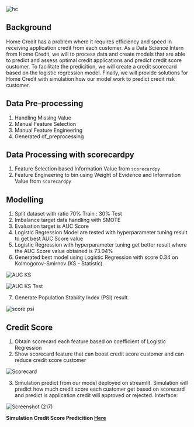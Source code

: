 ![hc](https://user-images.githubusercontent.com/68262798/200218961-e6b56e0b-9d83-4985-a58a-eaf81536544a.png)


**Background**
---
Home Credit has a problem where it requires efficiency and speed in receiving application credit from each customer. As a Data Science Intern from Home Credit, we will to process data and create models that are able to predict and assess optimal credit applications and predict credit score customer. To facilitate the predicition, we will create a credit scorecard based on the logistic regression model. Finally, we will provide solutions for Home Credit with simulation how our model work to predict credit risk customer.

**Data Pre-processing**
---
1. Handling Missing Value
2. Manual Feature Selection
3. Manual Feature Engineering
4. Generated df_preprocessing

**Data Processing with scorecardpy**
---
1. Feature Selection based Information Value from `scorecardpy`
2. Feature Engineering to bin using Weight of Evidence and Information Value from `scorecardpy`


**Modelling**
---
1. Split dataset with ratio 70% Train : 30% Test
2. Imbalance target data handling with SMOTE
3. Evaluation target is AUC Score 
4. Logistic Regression Model are tested with hyperparameter tuning result to get best AUC Score value
5. Logistic Regression with hyperparameter tuning get better result where the AUC Score value obtained is 73.04%
6. Generated best model using Logistic Regression with score 0.34 on Kolmogorov–Smirnov (KS - Statistic).
 
![AUC   KS](https://user-images.githubusercontent.com/68262798/200212973-3006a673-af71-4985-a682-adc2edc5193d.png)

![AUC   KS Test](https://user-images.githubusercontent.com/68262798/200213743-239950ab-0513-4759-aa4d-a1b114223b1e.png)

7. Generate Population Stability Index (PSI) result.
 
![score psi](https://user-images.githubusercontent.com/68262798/200214335-d39fdc20-7edd-4ac7-9be2-156305cb0974.png)

**Credit Score**
---
1. Obtain scorecard each feature based on coefficient of Logistic Regression
2. Show scorecard feature that can boost credit score customer and can reduce credit score customer
 
![Scorecard](https://user-images.githubusercontent.com/68262798/200218491-b9187940-caa1-4f11-a60c-29eca227773b.png)


3. Simulation predict from our model deployed on streamlit. Simulation will predict how much credit score each customer get based on scorecard and predict is application credit will approved or rejected.
Interface:

![Screenshot (217)](https://user-images.githubusercontent.com/68262798/200217778-6e355640-6451-455b-85f1-6bf4a2198590.png)


**Simulation Credit Score Predicition [Here](https://audryannoor-home-credit-vix-streamlitapp-c7h57p.streamlit.app/)**
